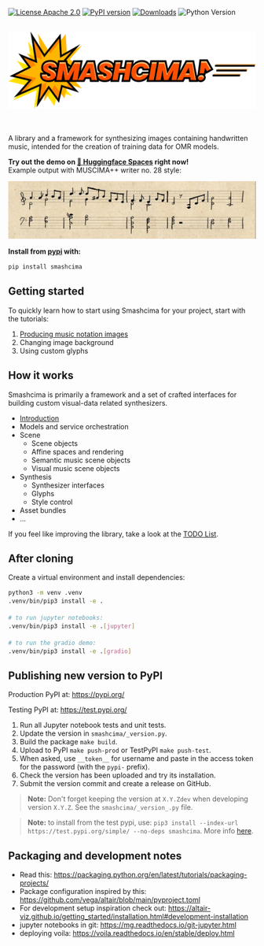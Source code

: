 [![License Apache 2.0](https://badgen.net/badge/license/apache2.0/blue)](https://github.com/OMR-Research/Smashcima/blob/main/LICENSE)
[![PyPI version](https://badge.fury.io/py/smashcima.svg)](https://pypi.org/project/smashcima/)
[![Downloads](https://static.pepy.tech/badge/smashcima)](https://pepy.tech/project/smashcima)
![Python Version](https://badgen.net/badge/python/3.8+/cyan)

<div align="center">
    <br/>
    <img src="docs/assets/smashcima-logo.svg" width="600px">
    <br/>
    <br/>
    <br/>
</div>

A library and a framework for synthesizing images containing handwritten music, intended for the creation of training data for OMR models.

**Try out the demo on [🤗 Huggingface Spaces](https://huggingface.co/spaces/Jirka-Mayer/Smashcima) right now!**<br/>
Example output with MUSCIMA++ writer no. 28 style:

<img src="docs/assets/readme-example.jpg"><br/>

**Install from [pypi](https://pypi.org/project/smashcima/) with:**

```bash
pip install smashcima
```


## Getting started

To quickly learn how to start using Smashcima for your project, start with the tutorials:

1. [Producing music notation images](docs/tutorials/1-producing-music-notation-images.md)
2. Changing image background
3. Using custom glyphs


## How it works

Smashcima is primarily a framework and a set of crafted interfaces for building custom visual-data related synthesizers.


- [Introduction](docs/introduction.md)
- Models and service orchestration
- Scene
    - Scene objects
    - Affine spaces and rendering
    - Semantic music scene objects
    - Visual music scene objects
- Synthesis
    - Synthesizer interfaces
    - Glyphs
    - Style control
- Asset bundles
- ...

If you feel like improving the library, take a look at the [TODO List](docs/todo-list.md).


## After cloning

Create a virtual environment and install dependencies:

```bash
python3 -m venv .venv
.venv/bin/pip3 install -e .

# to run jupyter notebooks:
.venv/bin/pip3 install -e .[jupyter]

# to run the gradio demo:
.venv/bin/pip3 install -e .[gradio]
```


## Publishing new version to PyPI

Production PyPI at: https://pypi.org/

Testing PyPI at: https://test.pypi.org/

1. Run all Jupyter notebook tests and unit tests.
2. Update the version in `smashcima/_version.py`.
3. Build the package `make build`.
4. Upload to PyPI `make push-prod` or TestPyPI `make push-test`.
5. When asked, use `__token__` for username and paste in the access token for the password (with the `pypi-` prefix).
6. Check the version has been uploaded and try its installation.
7. Submit the version commit and create a release on GitHub.

> **Note:** Don't forget keeping the version at `X.Y.Zdev` when developing version `X.Y.Z`. See the `smashcima/_version_.py` file.

> **Note:** to install from the test pypi, use: `pip3 install --index-url https://test.pypi.org/simple/ --no-deps smashcima`. More info [here](https://packaging.python.org/en/latest/tutorials/packaging-projects/#installing-your-newly-uploaded-package).


## Packaging and development notes

- Read this: https://packaging.python.org/en/latest/tutorials/packaging-projects/
- Package configuration inspired by this: https://github.com/vega/altair/blob/main/pyproject.toml
- For development setup inspiration check out: https://altair-viz.github.io/getting_started/installation.html#development-installation
- jupyter notebooks in git: https://mg.readthedocs.io/git-jupyter.html
- deploying voila: https://voila.readthedocs.io/en/stable/deploy.html
